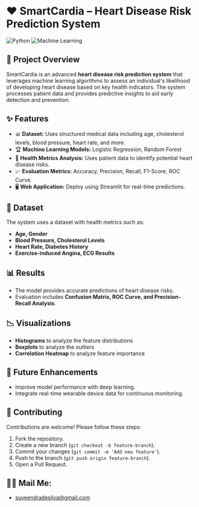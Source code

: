 # ❤️ SmartCardia – Heart Disease Risk Prediction System

![Python](https://img.shields.io/badge/Python-3.8%2B-blue) ![Machine Learning](https://img.shields.io/badge/Machine%20Learning-Enabled-green)

## 📌 Project Overview
SmartCardia is an advanced **heart disease risk prediction system** that leverages machine learning algorithms to assess an individual's likelihood of developing heart disease based on key health indicators. The system processes patient data and provides predictive insights to aid early detection and prevention.

## ✨ Features
- 📊 **Dataset:** Uses structured medical data including age, cholesterol levels, blood pressure, heart rate, and more.
- 🏆 **Machine Learning Models:** Logistic Regression, Random Forest
- 🏥 **Health Metrics Analysis:** Uses patient data to identify potential heart disease risks.
- 📈 **Evaluation Metrics:** Accuracy, Precision, Recall, F1-Score, ROC Curve.
- 🖥️ **Web Application:**  Deploy using  Streamlit for real-time predictions.

## 📂 Dataset
The system uses a dataset with health metrics such as:
- **Age, Gender**
- **Blood Pressure, Cholesterol Levels**
- **Heart Rate, Diabetes History**
- **Exercise-induced Angina, ECG Results**



## 📊 Results
- The model provides accurate predictions of heart disease risks.
- Evaluation includes **Confusion Matrix, ROC Curve, and Precision-Recall Analysis**.

## 📉 Visualizations
- **Histograms** to analyze the feature distributions
- **Boxplots** to analyze the outliers
- **Correlation Heatmap** to analyze feature importance

## 🔧 Future Enhancements
- Improve model performance with deep learning.
- Integrate real-time wearable device data for continuous monitoring.

## 🤝 Contributing
Contributions are welcome! Please follow these steps:
1. Fork the repository.
2. Create a new branch (`git checkout -b feature-branch`).
3. Commit your changes (`git commit -m 'Add new feature'`).
4. Push to the branch (`git push origin feature-branch`).
5. Open a Pull Request.

## 👨‍💻 Mail Me:
- suveendradesilva@gmail.com


